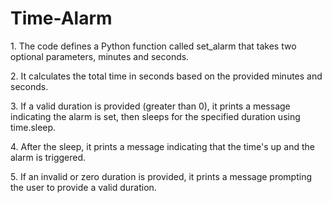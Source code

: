 # Time-Alarm
<p>1. The code defines a Python function called set_alarm that takes two optional parameters, minutes and seconds.</p>
<p>2. It calculates the total time in seconds based on the provided minutes and seconds.</p>
<p>3. If a valid duration is provided (greater than 0), it prints a message indicating the alarm is set, then sleeps for the specified duration using time.sleep.</p>
<p>4. After the sleep, it prints a message indicating that the time's up and the alarm is triggered.</p>
<p>5. If an invalid or zero duration is provided, it prints a message prompting the user to provide a valid duration.</p>
